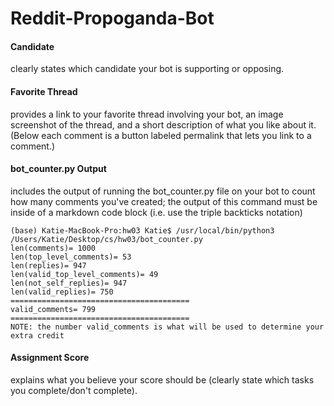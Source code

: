 # Reddit-Propoganda-Bot

#### Candidate
clearly states which candidate your bot is supporting or opposing.

#### Favorite Thread
provides a link to your favorite thread involving your bot, an image screenshot of the thread, and a short description of what you like about it. (Below each comment is a button labeled permalink that lets you link to a comment.)

#### bot_counter.py Output
includes the output of running the bot_counter.py file on your bot to count how many comments you've created; the output of this command must be inside of a markdown code block (i.e. use the triple backticks notation)

```
(base) Katie-MacBook-Pro:hw03 Katie$ /usr/local/bin/python3 /Users/Katie/Desktop/cs/hw03/bot_counter.py
len(comments)= 1000
len(top_level_comments)= 53
len(replies)= 947
len(valid_top_level_comments)= 49
len(not_self_replies)= 947
len(valid_replies)= 750
========================================
valid_comments= 799
========================================
NOTE: the number valid_comments is what will be used to determine your extra credit
```


#### Assignment Score
explains what you believe your score should be (clearly state which tasks you complete/don't complete).
